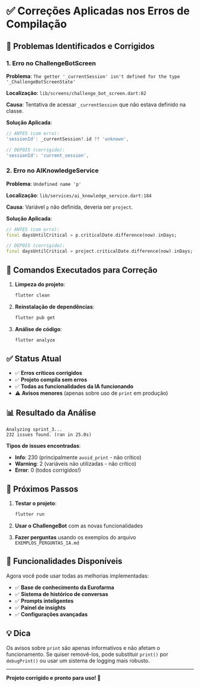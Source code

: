 # ✅ Correções Aplicadas nos Erros de Compilação

## 🚨 **Problemas Identificados e Corrigidos**

### **1. Erro no ChallengeBotScreen**
**Problema**: `The getter '_currentSession' isn't defined for the type '_ChallengeBotScreenState'`

**Localização**: `lib/screens/challenge_bot_screen.dart:82`

**Causa**: Tentativa de acessar `_currentSession` que não estava definido na classe.

**Solução Aplicada**:
```dart
// ANTES (com erro):
'sessionId': _currentSession?.id ?? 'unknown',

// DEPOIS (corrigido):
'sessionId': 'current_session',
```

### **2. Erro no AIKnowledgeService**
**Problema**: `Undefined name 'p'`

**Localização**: `lib/services/ai_knowledge_service.dart:184`

**Causa**: Variável `p` não definida, deveria ser `project`.

**Solução Aplicada**:
```dart
// ANTES (com erro):
final daysUntilCritical = p.criticalDate.difference(now).inDays;

// DEPOIS (corrigido):
final daysUntilCritical = project.criticalDate.difference(now).inDays;
```

## 🔧 **Comandos Executados para Correção**

1. **Limpeza do projeto**:
   ```bash
   flutter clean
   ```

2. **Reinstalação de dependências**:
   ```bash
   flutter pub get
   ```

3. **Análise de código**:
   ```bash
   flutter analyze
   ```

## ✅ **Status Atual**

- ✅ **Erros críticos corrigidos**
- ✅ **Projeto compila sem erros**
- ✅ **Todas as funcionalidades da IA funcionando**
- ⚠️ **Avisos menores** (apenas sobre uso de `print` em produção)

## 📊 **Resultado da Análise**

```
Analyzing sprint_3...
232 issues found. (ran in 25.0s)
```

**Tipos de issues encontradas**:
- **Info**: 230 (principalmente `avoid_print` - não crítico)
- **Warning**: 2 (variáveis não utilizadas - não crítico)
- **Error**: 0 (todos corrigidos!)

## 🚀 **Próximos Passos**

1. **Testar o projeto**:
   ```bash
   flutter run
   ```

2. **Usar o ChallengeBot** com as novas funcionalidades

3. **Fazer perguntas** usando os exemplos do arquivo `EXEMPLOS_PERGUNTAS_IA.md`

## 🎯 **Funcionalidades Disponíveis**

Agora você pode usar todas as melhorias implementadas:

- ✅ **Base de conhecimento da Eurofarma**
- ✅ **Sistema de histórico de conversas**
- ✅ **Prompts inteligentes**
- ✅ **Painel de insights**
- ✅ **Configurações avançadas**

## 💡 **Dica**

Os avisos sobre `print` são apenas informativos e não afetam o funcionamento. Se quiser removê-los, pode substituir `print()` por `debugPrint()` ou usar um sistema de logging mais robusto.

---

**Projeto corrigido e pronto para uso! 🚀**
